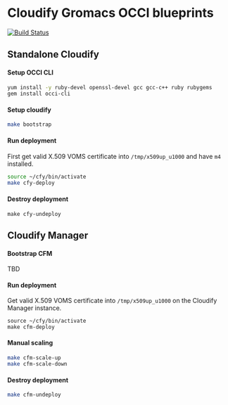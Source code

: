 # Cloudify Gromacs OCCI blueprints

[![Build Status](https://travis-ci.org/vholer/cloudify-gromacs.svg?branch=master)](https://travis-ci.org/vholer/cloudify-gromacs)

## Standalone Cloudify

#### Setup OCCI CLI

```bash
yum install -y ruby-devel openssl-devel gcc gcc-c++ ruby rubygems
gem install occi-cli
```

#### Setup cloudify

```bash
make bootstrap
```

#### Run deployment

First get valid X.509 VOMS certificate into `/tmp/x509up_u1000` and
have `m4` installed.

```bash
source ~/cfy/bin/activate
make cfy-deploy
```

#### Destroy deployment

```
make cfy-undeploy
```

## Cloudify Manager

#### Bootstrap CFM

TBD

#### Run deployment

Get valid X.509 VOMS certificate into `/tmp/x509up_u1000` on
the Cloudify Manager instance.

```
source ~/cfy/bin/activate
make cfm-deploy
```

#### Manual scaling

```bash
make cfm-scale-up
make cfm-scale-down
```

#### Destroy deployment

```bash
make cfm-undeploy
```
